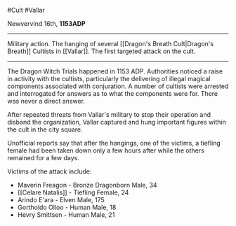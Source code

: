 #Cult #Vallar

Newvervind 16th, **1153ADP**  

---

Military action. The hanging of several [[Dragon's Breath Cult|Dragon's Breath]] Cultists in [[Vallar]]. The first targeted attack on the cult.

---

The Dragon Witch Trials happened in 1153 ADP. Authorities noticed a raise in activity with the cultists, particularly the delivering of illegal magical components associated with conjuration. A number of cultists were arrested and interrogated for answers as to what the components were for. There was never a direct answer.  

After repeated threats from Vallar's military to stop their operation and disband the organization, Vallar captured and hung important figures within the cult in the city square.   
  
Unofficial reports say that after the hangings, one of the victims, a tiefling female had been taken down only a few hours after while the others remained for a few days.    
  
Victims of the attack include:

-   Maverin Freagon - Bronze Dragonborn Male, 34
-   [[Celare Natalis]] - Tiefling Female, 24
-   Arindo E'ara - Elven Male, 175
-   Gortholdo Olloo - Human Male, 18
-   Hevry Smittsen - Human Male, 21